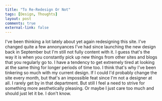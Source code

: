 ```yaml
---
title: "To Re-Redesign Or Not"
tags: [Design, Thoughts]
layout: post
comments: true
external-link: false
---
```


I've been thinking a lot lately about yet again redesigning this site. I've changed quite a few annonyances I've had since launching the new design back in September but I'm still not fully content with it. I guess that's the way it is when you constantly pick up new things from other sites and blogs that you regularly go to. I have a tendency to get extremely tired at looking at the same thing for longer periods of time too. I think that's why I've been tinkering so much with my current design. If I could I'd probably change the site every month, but that's an impossible feat since I'm not a designer at all. I rarely get by in that department. But still I feel a need to strive for something more aesthetically pleasing. Or maybe I just care too much and should just let it be. I don't know.